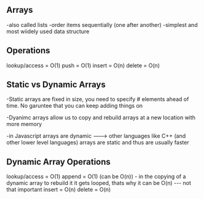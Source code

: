 ## Arrays
-also called lists
-order items sequentially (one after another)
-simplest and most wiidely used data structure

## Operations
lookup/access = O(1)
push = O(1)
insert = O(n)
delete = O(n)

## Static vs Dynamic Arrays

-Static arrays are fixed in size, you need to specify # elements ahead of time. No garuntee that you can keep adding things on

-Dyanimc arrays allow us to copy and rebuild arrays at a new location with more memory

-in Javascript arrays are dynamic ---> other languages like C++ (and other lower level languages) arrays are static and thus are usually faster

## Dynamic Array Operations
lookup/access = O(1)
append = O(1) (can be O(n)) - in the copying of a dynamic array to rebuild it it gets looped, thats why it can be O(n) --- not that important
insert = O(n)
delete = O(n)